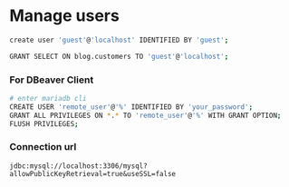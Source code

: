 # Manage users

```bash
create user 'guest'@'localhost' IDENTIFIED BY 'guest';

GRANT SELECT ON blog.customers TO 'guest'@'localhost';
```
### For DBeaver Client
```bash
# enter mariadb cli
CREATE USER 'remote_user'@'%' IDENTIFIED BY 'your_password';
GRANT ALL PRIVILEGES ON *.* TO 'remote_user'@'%' WITH GRANT OPTION;
FLUSH PRIVILEGES;
```
### Connection url
```
jdbc:mysql://localhost:3306/mysql?allowPublicKeyRetrieval=true&useSSL=false
```
